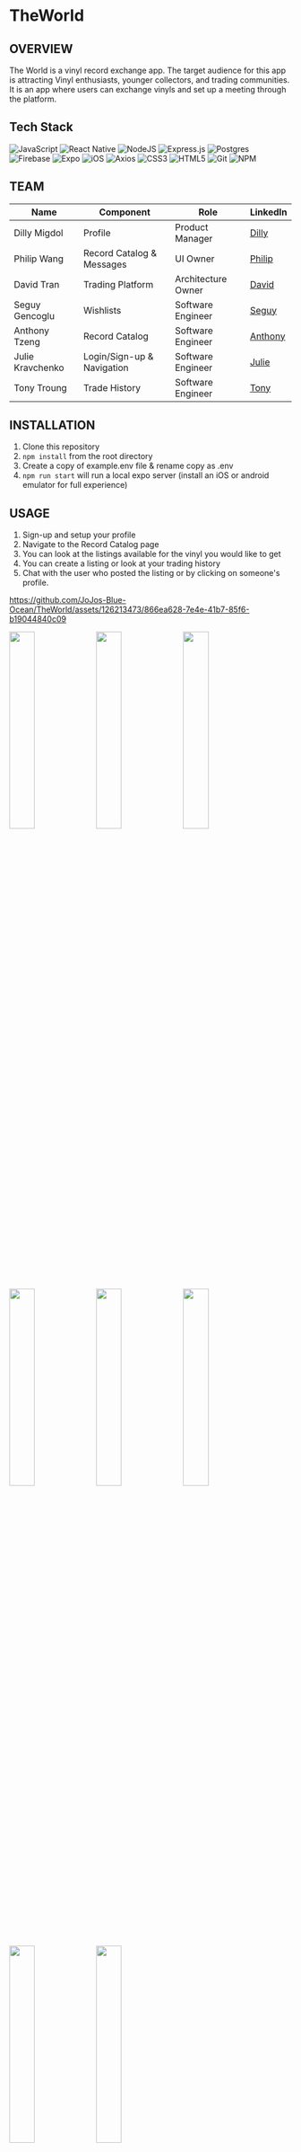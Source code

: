 # TheWorld

## OVERVIEW
The World is a vinyl record exchange app. The target audience for this app is attracting Vinyl enthusiasts, younger collectors, and trading communities. It is an app where users can exchange vinyls and set up a meeting through the platform. 

## Tech Stack 
![JavaScript](https://img.shields.io/badge/javascript-%23323330.svg?style=for-the-badge&logo=javascript&logoColor=%23F7DF1E)
![React Native](https://img.shields.io/badge/react_native-%2320232a.svg?style=for-the-badge&logo=react&logoColor=%2361DAFB)
![NodeJS](https://img.shields.io/badge/node.js-6DA55F?style=for-the-badge&logo=node.js&logoColor=white)
![Express.js](https://img.shields.io/badge/express.js-%23404d59.svg?style=for-the-badge&logo=express&logoColor=%2361DAFB)
![Postgres](https://img.shields.io/badge/postgres-%23316192.svg?style=for-the-badge&logo=postgresql&logoColor=white)
![Firebase](https://img.shields.io/badge/Firebase-039BE5?style=for-the-badge&logo=Firebase&logoColor=white)
![Expo](https://img.shields.io/badge/expo-1C1E24?style=for-the-badge&logo=expo&logoColor=#D04A37)
![iOS](https://img.shields.io/badge/iOS-000000?style=for-the-badge&logo=ios&logoColor=white)
![Axios](https://img.shields.io/badge/-Axios-671ddf?logo=axios&amp;logoColor=black&amp;style=for-the-badge)
![CSS3](https://img.shields.io/badge/css3-%231572B6.svg?style=for-the-badge&logo=css3&logoColor=white)
![HTML5](https://img.shields.io/badge/html5-%23E34F26.svg?style=for-the-badge&logo=html5&logoColor=white)
![Git](https://img.shields.io/badge/git-%23F05033.svg?style=for-the-badge&logo=git&logoColor=white)
![NPM](https://img.shields.io/badge/NPM-%23CB3837.svg?style=for-the-badge&logo=npm&logoColor=white)

## TEAM
| Name | Component | Role | LinkedIn |
|---|---|---|---|
| Dilly Migdol| Profile | Product Manager | [Dilly](https://www.linkedin.com/in/dillonmigdol/)
| Philip Wang | Record Catalog & Messages | UI Owner | [Philip](https://www.linkedin.com/in/philip-wang-390818120/)
| David Tran | Trading Platform | Architecture Owner | [David](https://www.linkedin.com/in/davidtran3237/)
| Seguy Gencoglu | Wishlists | Software Engineer | [Seguy](https://www.linkedin.com/in/seguygencoglu/)
| Anthony Tzeng | Record Catalog | Software Engineer | [Anthony](https://www.linkedin.com/in/anthonytzeng/)
|Julie Kravchenko| Login/Sign-up & Navigation | Software Engineer | [Julie](https://www.linkedin.com/in/julie-kravchenko/)
| Tony Troung | Trade History| Software Engineer | [Tony](https://www.linkedin.com/in/tonytruong575/)


## INSTALLATION
1. Clone this repository
2. `npm install` from the root directory
3. Create a copy of example.env file & rename copy as .env
4. `npm run start` will run a local expo server (install an iOS or android emulator for full experience)

## USAGE
1. Sign-up and setup your profile
2. Navigate to the Record Catalog page
3. You can look at the listings available for the vinyl you would like to get
4. You can create a listing or look at your trading history
5. Chat with the user who posted the listing or by clicking on someone's profile.

https://github.com/JoJos-Blue-Ocean/TheWorld/assets/126213473/866ea628-7e4e-41b7-85f6-b19044840c09

<img src="https://github.com/JoJos-Blue-Ocean/TheWorld/assets/126213473/c417f505-314e-4e25-85bb-049d4113199f" width=30% height=30%>
<img src="https://github.com/JoJos-Blue-Ocean/TheWorld/assets/126213473/aabf0471-f375-4593-b2fb-f514536ffd34" width=30% height=30%>
<img src="https://github.com/JoJos-Blue-Ocean/TheWorld/assets/126213473/31362995-ef84-4074-b2c0-819c6ae07b7a" width=30% height=30%>
<img src="https://github.com/JoJos-Blue-Ocean/TheWorld/assets/126213473/8ef9508f-9603-4718-90d0-b57d1b526104" width=30% height=30%>
<img src="https://github.com/JoJos-Blue-Ocean/TheWorld/assets/126213473/cb159706-8268-4219-a01a-f661509a69b1" width=30% height=30%>
<img src="https://github.com/JoJos-Blue-Ocean/TheWorld/assets/126213473/cd4f3b85-85c5-41fa-92a2-006231c1f3dc" width=30% height=30%>
<img src="https://github.com/JoJos-Blue-Ocean/TheWorld/assets/126213473/8e463ea4-2550-48d7-971b-54c1fd441e61" width=30% height=30%>
<img src="https://github.com/JoJos-Blue-Ocean/TheWorld/assets/126213473/4c94040f-2c97-4c1d-854d-dfb4118a015f" width=30% height=30%>


